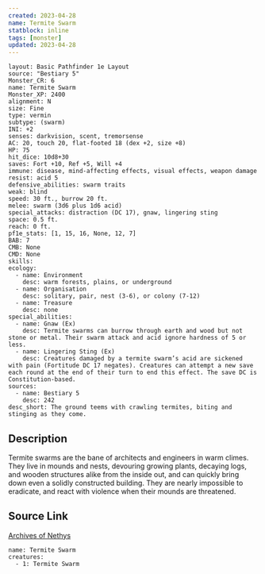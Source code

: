 ```yaml
---
created: 2023-04-28
name: Termite Swarm
statblock: inline
tags: [monster]
updated: 2023-04-28
---
```

```statblock
layout: Basic Pathfinder 1e Layout
source: "Bestiary 5"
Monster_CR: 6
name: Termite Swarm
Monster_XP: 2400
alignment: N
size: Fine
type: vermin
subtype: (swarm)
INI: +2
senses: darkvision, scent, tremorsense
AC: 20, touch 20, flat-footed 18 (dex +2, size +8)
HP: 75
hit_dice: 10d8+30
saves: Fort +10, Ref +5, Will +4
immune: disease, mind-affecting effects, visual effects, weapon damage
resist: acid 5
defensive_abilities: swarm traits
weak: blind
speed: 30 ft., burrow 20 ft.
melee: swarm (3d6 plus 1d6 acid)
special_attacks: distraction (DC 17), gnaw, lingering sting
space: 0.5 ft.
reach: 0 ft.
pf1e_stats: [1, 15, 16, None, 12, 7]
BAB: 7
CMB: None
CMD: None
skills: 
ecology:
  - name: Environment
    desc: warm forests, plains, or underground
  - name: Organisation
    desc: solitary, pair, nest (3-6), or colony (7-12)
  - name: Treasure
    desc: none
special_abilities:
  - name: Gnaw (Ex)
    desc: Termite swarms can burrow through earth and wood but not stone or metal. Their swarm attack and acid ignore hardness of 5 or less.
  - name: Lingering Sting (Ex)
    desc: Creatures damaged by a termite swarm’s acid are sickened with pain (Fortitude DC 17 negates). Creatures can attempt a new save each round at the end of their turn to end this effect. The save DC is Constitution-based.
sources:
  - name: Bestiary 5
    desc: 242
desc_short: The ground teems with crawling termites, biting and stinging as they come.
```
## Description
Termite swarms are the bane of architects and engineers in warm climes. They live in mounds and nests, devouring growing plants, decaying logs, and wooden structures alike from the inside out, and can quickly bring down even a solidly constructed building. They are nearly impossible to eradicate, and react with violence when their mounds are threatened.
## Source Link
[Archives of Nethys](https://aonprd.com/MonsterDisplay.aspx?ItemName=Termite%20Swarm)
```encounter-table
name: Termite Swarm
creatures:
  - 1: Termite Swarm
```
